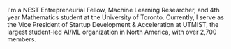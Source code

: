 I'm a NEST Entrepreneurial Fellow, Machine Learning Researcher, and 4th year Mathematics student at the University of Toronto. Currently, I serve as the Vice President of Startup Development & Acceleration at UTMIST, the largest student-led AI/ML organization in North America, with over 2,700 members. 
